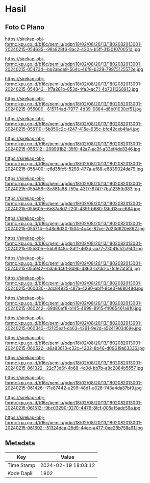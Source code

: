 # Hasil

## Foto C Plano

https://sirekap-obj-formc.kpu.go.id/b16c/pemilu/pdpr/18/02/08/20/13/1802082013001-20240215-054635--98a928f6-8ac2-430a-b5ff-31301070051d.jpg

https://sirekap-obj-formc.kpu.go.id/b16c/pemilu/pdpr/18/02/08/20/13/1802082013001-20240215-054734--bb2abce9-564c-46f8-b229-79975125572e.jpg

https://sirekap-obj-formc.kpu.go.id/b16c/pemilu/pdpr/18/02/08/20/13/1802082013001-20240215-054843--1f7a281b-853d-4fa3-ac71-4b7011368913.jpg

https://sirekap-obj-formc.kpu.go.id/b16c/pemilu/pdpr/18/02/08/20/13/1802082013001-20240215-055000--615714ad-7977-4d39-9884-d6b01030cf51.jpg

https://sirekap-obj-formc.kpu.go.id/b16c/pemilu/pdpr/18/02/08/20/13/1802082013001-20240215-055110--5b050c2c-f247-415e-935c-bfd42ceb4fa4.jpg

https://sirekap-obj-formc.kpu.go.id/b16c/pemilu/pdpr/18/02/08/20/13/1802082013001-20240215-055312--209991b2-35f0-42a7-ac3f-a33ef4dc8346.jpg

https://sirekap-obj-formc.kpu.go.id/b16c/pemilu/pdpr/18/02/08/20/13/1802082013001-20240215-055400--c6d35fc5-5293-477a-af88-e8839024da79.jpg

https://sirekap-obj-formc.kpu.go.id/b16c/pemilu/pdpr/18/02/08/20/13/1802082013001-20240215-055456--8e881a68-f59a-43f7-8747-7ba1235fb383.jpg

https://sirekap-obj-formc.kpu.go.id/b16c/pemilu/pdpr/18/02/08/20/13/1802082013001-20240215-055605--6e87a8d7-f20f-439f-b680-f3bd13ccc684.jpg

https://sirekap-obj-formc.kpu.go.id/b16c/pemilu/pdpr/18/02/08/20/13/1802082013001-20240215-055714--548d8d30-1504-4c4e-82ce-2d23d620e862.jpg

https://sirekap-obj-formc.kpu.go.id/b16c/pemilu/pdpr/18/02/08/20/13/1802082013001-20240215-055805--5bb9348c-8df1-463d-aa77-73041c52c940.jpg

https://sirekap-obj-formc.kpu.go.id/b16c/pemilu/pdpr/18/02/08/20/13/1802082013001-20240215-055942--b3a6d46f-8d9b-4863-b2dd-c7fcfe7af5fd.jpg

https://sirekap-obj-formc.kpu.go.id/b16c/pemilu/pdpr/18/02/08/20/13/1802082013001-20240215-060030--3dc84925-c87a-4290-ab1f-8ce37e68048d.jpg

https://sirekap-obj-formc.kpu.go.id/b16c/pemilu/pdpr/18/02/08/20/13/1802082013001-20240215-060242--69d80ef8-b145-4698-8915-f4065461a610.jpg

https://sirekap-obj-formc.kpu.go.id/b16c/pemilu/pdpr/18/02/08/20/13/1802082013001-20240215-060343--f2125eaf-cb63-4291-9e2d-a5241903d69e.jpg

https://sirekap-obj-formc.kpu.go.id/b16c/pemilu/pdpr/18/02/08/20/13/1802082013001-20240215-060522--a6a83613-c32c-4202-8b46-d09619a63336.jpg

https://sirekap-obj-formc.kpu.go.id/b16c/pemilu/pdpr/18/02/08/20/13/1802082013001-20240215-061322--22c73d6f-4b68-4c0d-bb7b-a8c2884b5557.jpg

https://sirekap-obj-formc.kpu.go.id/b16c/pemilu/pdpr/18/02/08/20/13/1802082013001-20240215-061426--71e87442-a299-48d1-a028-743a4da87bf9.jpg

https://sirekap-obj-formc.kpu.go.id/b16c/pemilu/pdpr/18/02/08/20/13/1802082013001-20240215-061512--9bc03290-9270-4476-8fcf-005af5adc59a.jpg

https://sirekap-obj-formc.kpu.go.id/b16c/pemilu/pdpr/18/02/08/20/13/1802082013001-20240215-061602--51324dca-29d9-44ec-a477-0ee28b758a61.jpg


## Metadata

| Key        | Value               |
| ---------- | ------------------- |
| Time Stamp | 2024-02-19 18:03:12 |
| Kode Dapil | 1802                |



